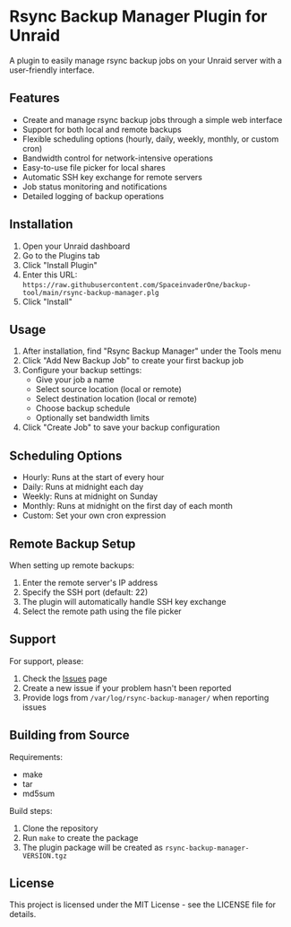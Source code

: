 # Rsync Backup Manager Plugin for Unraid

A plugin to easily manage rsync backup jobs on your Unraid server with a user-friendly interface.

## Features

- Create and manage rsync backup jobs through a simple web interface
- Support for both local and remote backups
- Flexible scheduling options (hourly, daily, weekly, monthly, or custom cron)
- Bandwidth control for network-intensive operations
- Easy-to-use file picker for local shares
- Automatic SSH key exchange for remote servers
- Job status monitoring and notifications
- Detailed logging of backup operations

## Installation

1. Open your Unraid dashboard
2. Go to the Plugins tab
3. Click "Install Plugin"
4. Enter this URL: `https://raw.githubusercontent.com/SpaceinvaderOne/backup-tool/main/rsync-backup-manager.plg`
5. Click "Install"

## Usage

1. After installation, find "Rsync Backup Manager" under the Tools menu
2. Click "Add New Backup Job" to create your first backup job
3. Configure your backup settings:
   - Give your job a name
   - Select source location (local or remote)
   - Select destination location (local or remote)
   - Choose backup schedule
   - Optionally set bandwidth limits
4. Click "Create Job" to save your backup configuration

## Scheduling Options

- Hourly: Runs at the start of every hour
- Daily: Runs at midnight each day
- Weekly: Runs at midnight on Sunday
- Monthly: Runs at midnight on the first day of each month
- Custom: Set your own cron expression

## Remote Backup Setup

When setting up remote backups:
1. Enter the remote server's IP address
2. Specify the SSH port (default: 22)
3. The plugin will automatically handle SSH key exchange
4. Select the remote path using the file picker

## Support

For support, please:
1. Check the [Issues](https://github.com/SpaceinvaderOne/backup-tool/issues) page
2. Create a new issue if your problem hasn't been reported
3. Provide logs from `/var/log/rsync-backup-manager/` when reporting issues

## Building from Source

Requirements:
- make
- tar
- md5sum

Build steps:
1. Clone the repository
2. Run `make` to create the package
3. The plugin package will be created as `rsync-backup-manager-VERSION.tgz`

## License

This project is licensed under the MIT License - see the LICENSE file for details. 